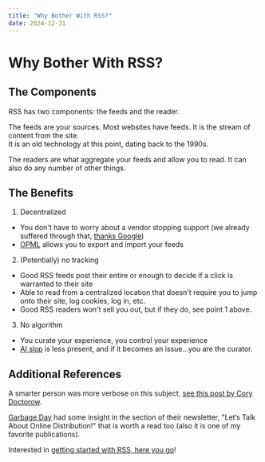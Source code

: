 ```yaml
---
title: "Why Bother With RSS?"  
date: 2024-12-31
---
```


# Why Bother With RSS?

## The Components

RSS has two components: the feeds and the reader.

The feeds are your sources. Most websites have feeds. It is the stream of content from the site.  
It is an old technology at this point, dating back to the 1990s.

The readers are what aggregate your feeds and allow you to read. It can also do any number of other things.

## The Benefits

1. Decentralized

- You don't have to worry about a vendor stopping support (we already suffered through that, [thanks Google](https://www.theverge.com/23778253/google-reader-death-2013-rss-social))
- [OPML](https://en.wikipedia.org/wiki/OPML) allows you to export and import your feeds

2. (Potentially) no tracking

- Good RSS feeds post their entire or enough to decide if a click is warranted to their site
- Able to read from a centralized location that doesn't require you to jump onto their site, log cookies, log in, etc.
- Good RSS readers won't sell you out, but if they do, see point 1 above.

3. No algorithm

- You curate your experience, you control your experience
- [AI slop](https://nymag.com/intelligencer/article/ai-generated-content-internet-online-slop-spam.html) is less present, and if it becomes an issue...you are the curator. 

## Additional References

A smarter person was more verbose on this subject, [see this post by Cory Doctorow](https://pluralistic.net/2024/10/16/keep-it-really-simple-stupid/#read-receipts-are-you-kidding-me-seriously-fuck-that-noise).

[Garbage Day](https://www.garbageday.email/p/4chanification-web) had some insight in the section of their newsletter, "Let’s Talk About Online Distribution!" that is worth a read too (also it is one of my favorite publications).

Interested in [getting started with RSS, here you go](https://joethor.dev/2024/04/03/rss-quickstart.html)!
